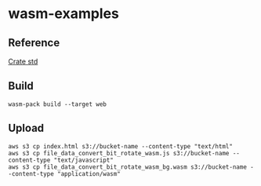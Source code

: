 # wasm-examples

## Reference
[Crate std](https://doc.rust-lang.org/std/primitive.u8.html)

## Build
```
wasm-pack build --target web
```

## Upload
```
aws s3 cp index.html s3://bucket-name --content-type "text/html"
aws s3 cp file_data_convert_bit_rotate_wasm.js s3://bucket-name --content-type "text/javascript"
aws s3 cp file_data_convert_bit_rotate_wasm_bg.wasm s3://bucket-name --content-type "application/wasm"
```
